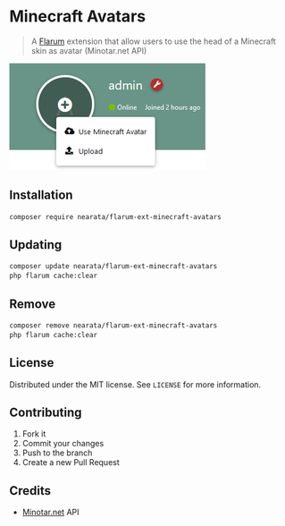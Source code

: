 # Minecraft Avatars

> A [Flarum](https://flarum.org) extension that allow users to use the head of a Minecraft skin as avatar (Minotar.net API)

![Preview](Screenshot.png)

## Installation

```sh
composer require nearata/flarum-ext-minecraft-avatars
```

## Updating

```sh
composer update nearata/flarum-ext-minecraft-avatars
php flarum cache:clear
```

## Remove

```sh
composer remove nearata/flarum-ext-minecraft-avatars
php flarum cache:clear
```

## License

Distributed under the MIT license. See `LICENSE` for more information.

## Contributing

1. Fork it
2. Commit your changes
3. Push to the branch
4. Create a new Pull Request

## Credits

- [Minotar.net](https://minotar.net/) API
